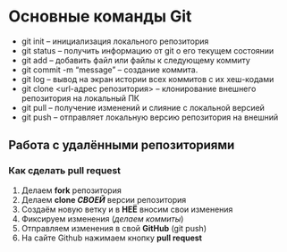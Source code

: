 # Основные команды Git 
* git init – инициализация локального репозитория 
* git status – получить информацию от git о его текущем состоянии 
* git add – добавить файл или файлы к следующему коммиту 
* git commit -m “message” – создание коммита. 
* git log – вывод на экран истории всех коммитов с их хеш-кодами 
* git clone <url-адрес репозитория> – клонирование внешнего репозитория на  локальный ПК 
* git pull – получение изменений и слияние с локальной версией 
* git push – отправляет локальную версию репозитория на внешний

## Работа с удалёнными репозиториями

### Как сделать **pull request**
1. Делаем **fork** репозитория
2. Делаем **clone _СВОЕЙ_** версии репозитория
3. Создаём новую ветку и в **НЕЁ** вносим свои изменения
4. Фиксируем изменения (_делаем коммиты_)
5. Отправляем изменения в свой **GitHub** (git push)
6. На сайте Github нажимаем кнопку **pull request**